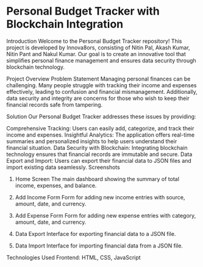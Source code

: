 # Personal Budget Tracker with Blockchain Integration
Introduction
Welcome to the Personal Budget Tracker repository! This project is developed by Innova8ors, consisting of Nitin Pal, Akash Kumar, Nitin Pant and Nakul Kumar. Our goal is to create an innovative tool that simplifies personal finance management and ensures data security through blockchain technology.

Project Overview
Problem Statement
Managing personal finances can be challenging. Many people struggle with tracking their income and expenses effectively, leading to confusion and financial mismanagement. Additionally, data security and integrity are concerns for those who wish to keep their financial records safe from tampering.

Solution
Our Personal Budget Tracker addresses these issues by providing:

Comprehensive Tracking: Users can easily add, categorize, and track their income and expenses.
Insightful Analytics: The application offers real-time summaries and personalized insights to help users understand their financial situation.
Data Security with Blockchain: Integrating blockchain technology ensures that financial records are immutable and secure.
Data Export and Import: Users can export their financial data to JSON files and import existing data seamlessly.
Screenshots
1. Home Screen
The main dashboard showing the summary of total income, expenses, and balance.

2. Add Income Form
Form for adding new income entries with source, amount, date, and currency.

3. Add Expense Form
Form for adding new expense entries with category, amount, date, and currency.

4. Data Export
Interface for exporting financial data to a JSON file.

5. Data Import
Interface for importing financial data from a JSON file.

Technologies Used
Frontend: HTML, CSS, JavaScript
